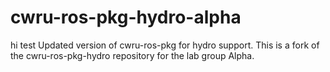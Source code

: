 # cwru-ros-pkg-hydro-alpha
hi test
Updated version of cwru-ros-pkg for hydro support.
This is a fork of the cwru-ros-pkg-hydro repository for the lab group Alpha.
